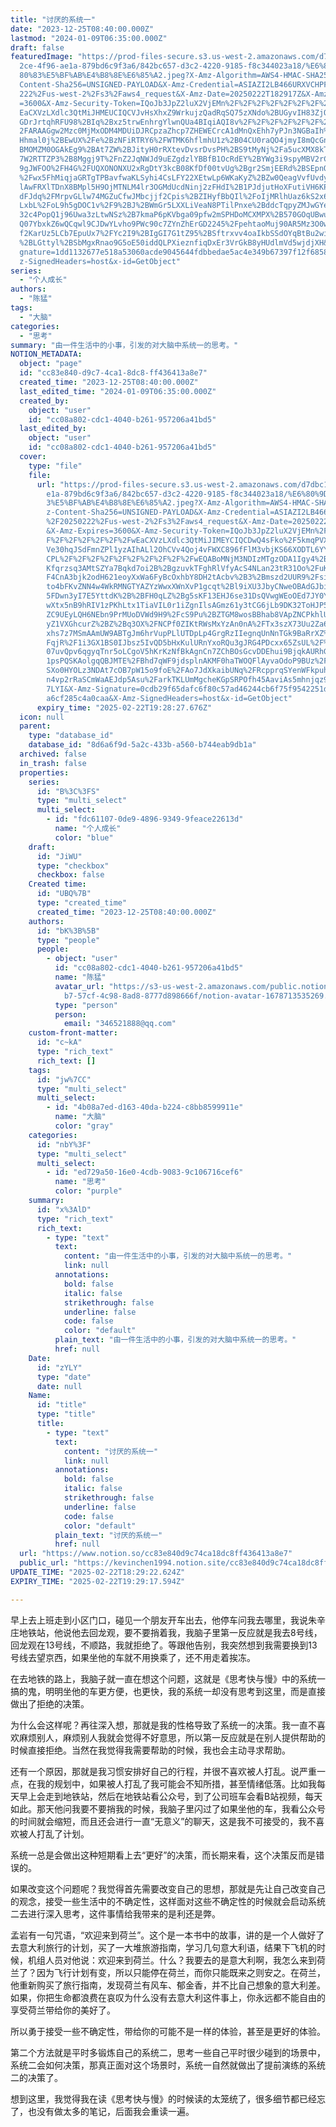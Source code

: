 ```yaml
---
title: "讨厌的系统一"
date: "2023-12-25T08:40:00.000Z"
lastmod: "2024-01-09T06:35:00.000Z"
draft: false
featuredImage: "https://prod-files-secure.s3.us-west-2.amazonaws.com/d7dbc101-8\
  2ce-4f96-ae1a-879bd6c9f3a6/842bc657-d3c2-4220-9185-f8c344023a18/%E6%80%9D%E8%\
  80%83%E5%BF%AB%E4%B8%8E%E6%85%A2.jpeg?X-Amz-Algorithm=AWS4-HMAC-SHA256&X-Amz-\
  Content-Sha256=UNSIGNED-PAYLOAD&X-Amz-Credential=ASIAZI2LB466URXVCHPF%2F20250\
  222%2Fus-west-2%2Fs3%2Faws4_request&X-Amz-Date=20250222T182917Z&X-Amz-Expires\
  =3600&X-Amz-Security-Token=IQoJb3JpZ2luX2VjEMn%2F%2F%2F%2F%2F%2F%2F%2F%2F%2Fw\
  EaCXVzLXdlc3QtMiJHMEUCIQCVJvHsXhxZ9WrkujzQadRqSQ75zXNdo%2BUGyvIH83ZjOwIgGsi11\
  GDrJrtqhRFU98%2BIq%2Bxz5trwEnhrgYlwnQUa4BIqiAQI8v%2F%2F%2F%2F%2F%2F%2F%2F%2F%\
  2FARAAGgw2Mzc0MjMxODM4MDUiDJRCpzaZhcp7ZHEWECrcA1dMnQxEhh7yPJn3NGBaIh%2Fdet902\
  Hhmal0j%2BEwUX%2Fe%2BzNFiRTRY6%2FWTMK6hflmhU1z%2B04CU0raQO4jmyI8mQcGn9Yrm4V%2\
  BMOMZM0OGAkEg9%2BAt7ZW%2BJityH0rRXtevDvsrDvsPH%2BS9tMyNj%2Fa5ucXMX8kTSBEL8gsS\
  7W2RTTZP3%2B8Mggj9T%2FnZ2JqNWJd9uEZgdzlYBBfB1OcRdEY%2BYWg3i9spyMBV2rC8IhNACED\
  9gJWFOO%2FH4G%2FUQXONONXU2xRgDtY3kcB08KfDf00tvUg%2Bgr2SmjEERd%2BSEpnOP0XA%2Bt\
  %2Fwx5FhMiqjaGRTgTPBavfwaKLSyhi4CsLFY22XEtwLp6WKaKyZ%2BZw0QeagVvfUvdyPRvZVrzS\
  lAwFRXlTDnX8BMpl5H9OjMTNLM4lr3OGMdUcdNinj2zFHdI%2B1PJdjutHoXFutiVH6KPD%2FfjVn\
  dFJdq%2FMrpvGLlw74MGZuCfwJMbcjjf2Cpis%2BZIHyfBbQIl%2FoIjMRlhUaz6kS2x6iwkcZeFx\
  LxbL%2FoL9h5gDOC1v%2F9%2BJ%2BWmGr5LXXLiVeaN8PTilPnxe%2BddcTqpyZMJwGYeMo3ANpqe\
  32c4PopQ1j96Uwa3zLtwNSz%2B7kmaP6pKVbga09pfw2mSPHDoMCXMPX%2B570GOqUBwuZqmfIo3C\
  Q07YbxkZ6wQCqwl9CJDwYLvho9PWc90c7ZYnZhErGD2245%2FpehtaoMuj90AR5Mz3O0w65uBQfhG\
  f2KarUz5LCb7EpuUx7%2FYc2I9%2BIgGI7G1tZ95%2BSftrxvv4oaIkbSSdOYqBtBu2wiHeVtA4vG\
  %2BLGttyl%2BSbMgxRnao9G5oE50iddQLPXieznfiqDxEr3VrGkB8yHUdlmVd5wjdjXH&X-Amz-Si\
  gnature=1dd1132677e518a53060acde9045644fdbbedae5ac4e349b67397f12f685848b&X-Am\
  z-SignedHeaders=host&x-id=GetObject"
series:
  - "个人成长"
authors:
  - "陈猛"
tags:
  - "大脑"
categories:
  - "思考"
summary: "由一件生活中的小事，引发的对大脑中系统一的思考。"
NOTION_METADATA:
  object: "page"
  id: "cc83e840-d9c7-4ca1-8dc8-ff436413a8e7"
  created_time: "2023-12-25T08:40:00.000Z"
  last_edited_time: "2024-01-09T06:35:00.000Z"
  created_by:
    object: "user"
    id: "cc08a802-cdc1-4040-b261-957206a41bd5"
  last_edited_by:
    object: "user"
    id: "cc08a802-cdc1-4040-b261-957206a41bd5"
  cover:
    type: "file"
    file:
      url: "https://prod-files-secure.s3.us-west-2.amazonaws.com/d7dbc101-82ce-4f96-a\
        e1a-879bd6c9f3a6/842bc657-d3c2-4220-9185-f8c344023a18/%E6%80%9D%E8%80%8\
        3%E5%BF%AB%E4%B8%8E%E6%85%A2.jpeg?X-Amz-Algorithm=AWS4-HMAC-SHA256&X-Am\
        z-Content-Sha256=UNSIGNED-PAYLOAD&X-Amz-Credential=ASIAZI2LB466TVNBYDD4\
        %2F20250222%2Fus-west-2%2Fs3%2Faws4_request&X-Amz-Date=20250222T182827Z\
        &X-Amz-Expires=3600&X-Amz-Security-Token=IQoJb3JpZ2luX2VjEMn%2F%2F%2F%2\
        F%2F%2F%2F%2F%2F%2FwEaCXVzLXdlc3QtMiJIMEYCIQCDwQ4sFko%2F5kmqPVX5yTAv1Yj\
        Ve30hqJSdFmnZPl1yzAIhALl2OhCVv4Qoj4vFWXC896fFlM3vbjKS66XODTL6YY%2FdKogE\
        CPL%2F%2F%2F%2F%2F%2F%2F%2F%2F%2FwEQABoMNjM3NDIzMTgzODA1Igy4%2BiMqWfqC4\
        Kfqrzsq3AMtSZYa7Bqkd7oi2B%2BgzuvkTFghRlVfyAcS4NLan23tR31Oo%2FuK2R8DhZo4\
        F4CnA3bjk2odH621eoyXxWa6FyBcOxhbY8DH2tAcbv%2B3%2Bmszd2UUR9%2FsiiALGXJiq\
        to4bFKvZNN4w4WkRMNGTYAZYzWwxXWnXvP1gcqt%2Bl9iXU3JbyCNweOBAdGJbijLsZSdg7\
        5FDwn3yI7E5YttdK%2B%2BFH0qLZ%2Bg5sKF13EHJ6se31DsQVwgWEoOEd7JY0YZK23cTv1\
        wXtx5nB9hRIV1zPKhLtx1TiaVIL0r1iZgnIlsAGmz61y3tCG6jLb9DK32ToHJP5%2F0XieW\
        ZC9UEyLQH6NEbn9PrMUoDVWd9H9%2FcS9Pu%2BZTGM8wosBBhab8VApZNCPkhlUWILugYIe\
        yZ1VXGhcurZ%2BZ%2Bq3OX%2FNCPf0ZIKtRWsMxYzAn0nA%2FTx3szX73Uu2Za6%2FQxLpA\
        xhs7z7MSmAAmUW9ABTgJm6hrVupPLlUTDpLp4GrgRzIIegnqUnNnTGk9BaRrXZ%2BOqBLsy\
        FqjR%2F1i3GX1BS0IJbsz5IvQD5bHxKulURnYxoRQu3gJRG4PDcxx65ZsUL%2F%2FFoLNiF\
        07uvQpv6qgyqTnr5oLCgoV5hKrKzNfBkAgnCn7ZChBOsGcvDDEhui9BjqkAURhGZD7yC2XV\
        1psPQSKAolgqQBJMTE%2FBhd7qWF9jdsplnAKMF0haTWOQFlAyvaOdoP9BUz%2FzFQLPE7w\
        SXo0HYOLz3NDAt7cOB7pW15o9foE%2FAo7JdXkaibUNq%2FRcpprqSYenWFkpuhXcKij6z9\
        n4vp2rRaSCmWaAEJdp5Asu%2FarkTKLUmMgcheKGpSRPOfh45AaviAs5mhnjqz9oOvFknEI\
        7LYI&X-Amz-Signature=0cdb29f65dafc6f80c57ad46244cb6f75f9542251d1ebef54f\
        a6cf285c4a0caa&X-Amz-SignedHeaders=host&x-id=GetObject"
      expiry_time: "2025-02-22T19:28:27.676Z"
  icon: null
  parent:
    type: "database_id"
    database_id: "8d6a6f9d-5a2c-433b-a560-b744eab9db1a"
  archived: false
  in_trash: false
  properties:
    series:
      id: "B%3C%3FS"
      type: "multi_select"
      multi_select:
        - id: "fdc61107-0de9-4896-9349-9feace22613d"
          name: "个人成长"
          color: "blue"
    draft:
      id: "JiWU"
      type: "checkbox"
      checkbox: false
    Created time:
      id: "UBQ%7B"
      type: "created_time"
      created_time: "2023-12-25T08:40:00.000Z"
    authors:
      id: "bK%3B%5B"
      type: "people"
      people:
        - object: "user"
          id: "cc08a802-cdc1-4040-b261-957206a41bd5"
          name: "陈猛"
          avatar_url: "https://s3-us-west-2.amazonaws.com/public.notion-static.com/775523\
            b7-57cf-4c98-8ad8-8777d898666f/notion-avatar-1678713535269.png"
          type: "person"
          person:
            email: "346521888@qq.com"
    custom-front-matter:
      id: "c~kA"
      type: "rich_text"
      rich_text: []
    tags:
      id: "jw%7CC"
      type: "multi_select"
      multi_select:
        - id: "4b08a7ed-d163-40da-b224-c8bb8599911e"
          name: "大脑"
          color: "gray"
    categories:
      id: "nbY%3F"
      type: "multi_select"
      multi_select:
        - id: "ed729a50-16e0-4cdb-9083-9c106716cef6"
          name: "思考"
          color: "purple"
    summary:
      id: "x%3AlD"
      type: "rich_text"
      rich_text:
        - type: "text"
          text:
            content: "由一件生活中的小事，引发的对大脑中系统一的思考。"
            link: null
          annotations:
            bold: false
            italic: false
            strikethrough: false
            underline: false
            code: false
            color: "default"
          plain_text: "由一件生活中的小事，引发的对大脑中系统一的思考。"
          href: null
    Date:
      id: "zYLY"
      type: "date"
      date: null
    Name:
      id: "title"
      type: "title"
      title:
        - type: "text"
          text:
            content: "讨厌的系统一"
            link: null
          annotations:
            bold: false
            italic: false
            strikethrough: false
            underline: false
            code: false
            color: "default"
          plain_text: "讨厌的系统一"
          href: null
  url: "https://www.notion.so/cc83e840d9c74ca18dc8ff436413a8e7"
  public_url: "https://kevinchen1994.notion.site/cc83e840d9c74ca18dc8ff436413a8e7"
UPDATE_TIME: "2025-02-22T18:29:22.624Z"
EXPIRY_TIME: "2025-02-22T19:29:17.594Z"

---
```

<link rel="stylesheet" href="https://cdn.jsdelivr.net/npm/katex@0.16.2/dist/katex.min.css" integrity="sha384-bYdxxUwYipFNohQlHt0bjN/LCpueqWz13HufFEV1SUatKs1cm4L6fFgCi1jT643X" crossorigin="anonymous">


早上去上班走到小区门口，碰见一个朋友开车出去，他停车问我去哪里，我说朱辛庄地铁站，他说他去回龙观，要不要捎着我，我脑子里第一反应就是我去8号线，回龙观在13号线，不顺路，我就拒绝了。等跟他告别，我突然想到我需要换到13号线去望京西，如果坐他的车就不用换乘了，还不用走着挨冻。


在去地铁的路上，我脑子就一直在想这个问题，这就是《思考快与慢》中的系统一搞的鬼，明明坐他的车更方便，也更快，我的系统一却没有思考到这里，而是直接做出了拒绝的决策。


为什么会这样呢？再往深入想，那就是我的性格导致了系统一的决策。我一直不喜欢麻烦别人，麻烦别人我就会觉得不好意思，所以第一反应就是在别人提供帮助的时候直接拒绝。当然在我觉得我需要帮助的时候，我也会主动寻求帮助。


还有一个原因，那就是我习惯安排好自己的行程，并很不喜欢被人打乱。说严重一点，在我的规划中，如果被人打乱了我可能会不知所措，甚至情绪低落。比如我每天早上会走到地铁站，然后在地铁站看公众号，到了公司班车会看B站视频，每天如此。那天他问我要不要捎我的时候，我脑子里闪过了如果坐他的车，我看公众号的时间就会缩短，而且还会进行一直“无意义”的聊天，这是我不可接受的，我不喜欢被人打乱了计划。


系统一总是会做出这种短期看上去“更好”的决策，而长期来看，这个决策反而是错误的。


如果改变这个问题呢？我觉得首先需要改变自己的思想，那就是先让自己改变自己的观念，接受一些生活中的不确定性，这样面对这些不确定性的时候就会启动系统二去进行深入思考，这件事情给我带来的是利还是弊。


孟岩有一句咒语，“欢迎来到荷兰”。这个是一本书中的故事，讲的是一个人做好了去意大利旅行的计划，买了一大堆旅游指南，学习几句意大利语，结果下飞机的时候，机组人员对他说：欢迎来到荷兰。什么？我要去的是意大利啊，我怎么来到荷兰了？因为飞行计划有变，所以只能停在荷兰，而你只能既来之则安之。在荷兰，他重新购买了旅行指南，发现荷兰有风车、郁金香，并不比自己想象的意大利差。如果，你把生命都浪费在哀叹为什么没有去意大利这件事上，你永远都不能自由的享受荷兰带给你的美好了。


所以勇于接受一些不确定性，带给你的可能不是一样的体验，甚至是更好的体验。


第二个方法就是平时多锻炼自己的系统二，思考一些自己平时很少碰到的场景中，系统二会如何决策，那真正面对这个场景时，系统一自然就做出了提前演练的系统二的决策了。


想到这里，我觉得我在读《思考快与慢》的时候读的太笼统了，很多细节都已经忘了，也没有做太多的笔记，后面我会重读一遍。

